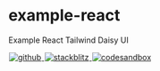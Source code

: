 # example-react

Example React Tailwind Daisy UI

<a title="github" href="https://github.com/regions-of-indonesia/example-react">
  <picture>
    <source media="(prefers-color-scheme: dark)" srcset="https://none.deno.dev/ui/button/simple?t=dark&i=github&e=GitHub">
    <img alt="github" src="https://none.deno.dev/ui/button/simple?t=light&i=github&e=GitHub" hspace="1">
  </picture>
</a>
<a title="stackblitz" href="https://stackblitz.com/fork/github/regions-of-indonesia/example-react?title=Example%20React%20%7C%20Regions%20of%20Indonesia&description=Example%20React%20%7C%20Regions%20of%20Indonesia">
  <picture>
    <source media="(prefers-color-scheme: dark)" srcset="https://none.deno.dev/ui/button/simple?t=dark&i=stackblitz&e=StackBlitz">
    <img alt="stackblitz" src="https://none.deno.dev/ui/button/simple?t=light&i=stackblitz&e=StackBlitz" hspace="1">
  </picture>
</a>
<a title="codesandbox" href="https://codesandbox.io/p/sandbox/github/regions-of-indonesia/example-react">
  <picture>
    <source media="(prefers-color-scheme: dark)" srcset="https://none.deno.dev/ui/button/simple?t=dark&i=codesandbox&e=CodeSandbox">
    <img alt="codesandbox" src="https://none.deno.dev/ui/button/simple?t=light&i=codesandbox&e=CodeSandbox" hspace="1">
  </picture>
</a>
